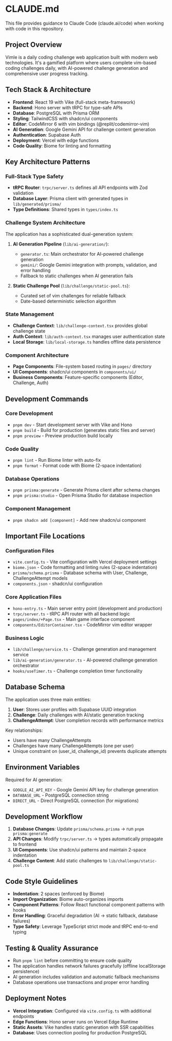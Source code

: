 # CLAUDE.md

This file provides guidance to Claude Code (claude.ai/code) when working with code in this repository.

## Project Overview

Vimle is a daily coding challenge web application built with modern web technologies. It's a gamified platform where users complete vim-based coding challenges daily, with AI-powered challenge generation and comprehensive user progress tracking.

## Tech Stack & Architecture

- **Frontend**: React 19 with Vike (full-stack meta-framework)
- **Backend**: Hono server with tRPC for type-safe APIs
- **Database**: PostgreSQL with Prisma ORM
- **Styling**: TailwindCSS with shadcn/ui components
- **Editor**: CodeMirror 6 with vim bindings (@replit/codemirror-vim)
- **AI Generation**: Google Gemini API for challenge content generation
- **Authentication**: Supabase Auth
- **Deployment**: Vercel with edge functions
- **Code Quality**: Biome for linting and formatting

## Key Architecture Patterns

### Full-Stack Type Safety
- **tRPC Router**: `trpc/server.ts` defines all API endpoints with Zod validation
- **Database Layer**: Prisma client with generated types in `lib/generated/prisma/`
- **Type Definitions**: Shared types in `types/index.ts`

### Challenge System Architecture
The application has a sophisticated dual-generation system:

1. **AI Generation Pipeline** (`lib/ai-generation/`):
   - `generator.ts`: Main orchestrator for AI-powered challenge generation  
   - `gemini/`: Google Gemini integration with prompts, validation, and error handling
   - Fallback to static challenges when AI generation fails

2. **Static Challenge Pool** (`lib/challenge/static-pool.ts`):
   - Curated set of vim challenges for reliable fallback
   - Date-based deterministic selection algorithm

### State Management
- **Challenge Context**: `lib/challenge-context.tsx` provides global challenge state
- **Auth Context**: `lib/auth-context.tsx` manages user authentication state
- **Local Storage**: `lib/local-storage.ts` handles offline data persistence

### Component Architecture
- **Page Components**: File-system based routing in `pages/` directory
- **UI Components**: shadcn/ui components in `components/ui/`
- **Business Components**: Feature-specific components (Editor, Challenge, Auth)

## Development Commands

### Core Development
- `pnpm dev` - Start development server with Vike and Hono
- `pnpm build` - Build for production (generates static files and server)
- `pnpm preview` - Preview production build locally

### Code Quality
- `pnpm lint` - Run Biome linter with auto-fix
- `pnpm format` - Format code with Biome (2-space indentation)

### Database Operations
- `pnpm prisma:generate` - Generate Prisma client after schema changes
- `pnpm prisma:studio` - Open Prisma Studio for database inspection

### Component Management
- `pnpm shadcn add [component]` - Add new shadcn/ui component

## Important File Locations

### Configuration Files
- `vite.config.ts` - Vite configuration with Vercel deployment settings
- `biome.json` - Code formatting and linting rules (2-space indentation)
- `prisma/schema.prisma` - Database schema with User, Challenge, ChallengeAttempt models
- `components.json` - shadcn/ui configuration

### Core Application Files
- `hono-entry.ts` - Main server entry point (development and production)
- `trpc/server.ts` - tRPC API router with all backend logic
- `pages/index/+Page.tsx` - Main game interface component
- `components/EditorContainer.tsx` - CodeMirror vim editor wrapper

### Business Logic
- `lib/challenge/service.ts` - Challenge generation and management service
- `lib/ai-generation/generator.ts` - AI-powered challenge generation orchestrator
- `hooks/useTimer.ts` - Challenge completion timer functionality

## Database Schema

The application uses three main entities:

1. **User**: Stores user profiles with Supabase UUID integration
2. **Challenge**: Daily challenges with AI/static generation tracking
3. **ChallengeAttempt**: User completion records with performance metrics

Key relationships:
- Users have many ChallengeAttempts
- Challenges have many ChallengeAttempts (one per user)
- Unique constraint on (user_id, challenge_id) prevents duplicate attempts

## Environment Variables

Required for AI generation:
- `GOOGLE_AI_API_KEY` - Google Gemini API key for challenge generation
- `DATABASE_URL` - PostgreSQL connection string
- `DIRECT_URL` - Direct PostgreSQL connection (for migrations)

## Development Workflow

1. **Database Changes**: Update `prisma/schema.prisma` → run `pnpm prisma:generate`
2. **API Changes**: Modify `trpc/server.ts` → types automatically propagate to frontend
3. **UI Components**: Use shadcn/ui patterns and maintain 2-space indentation
4. **Challenge Content**: Add static challenges to `lib/challenge/static-pool.ts`

## Code Style Guidelines

- **Indentation**: 2 spaces (enforced by Biome)
- **Import Organization**: Biome auto-organizes imports
- **Component Patterns**: Follow React functional component patterns with hooks
- **Error Handling**: Graceful degradation (AI → static fallback, database failures)
- **Type Safety**: Leverage TypeScript strict mode and tRPC end-to-end typing

## Testing & Quality Assurance

- Run `pnpm lint` before committing to ensure code quality
- The application handles network failures gracefully (offline localStorage persistence)
- AI generation includes validation and automatic fallback mechanisms
- Database operations use transactions and proper error handling

## Deployment Notes

- **Vercel Integration**: Configured via `vite.config.ts` with additional endpoints
- **Edge Functions**: Hono server runs on Vercel Edge Runtime
- **Static Assets**: Vike handles static generation with SSR capabilities
- **Database**: Uses connection pooling for production PostgreSQL